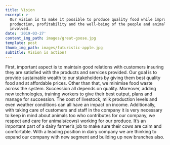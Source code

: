 ```yaml
---
title: Vision
excerpt: >-
  Our vision is to make it possible to produce quality food while improving food
  production, profitability and the well-being of the people and animals
  involved.
date: '2019-03-27'
content_img_path: images/great-goose.jpg
template: post
thumb_img_path: images/futuristic-apple.jpg
subtitle: Vision is action!
---
```


First, important aspect is to maintain good relations with customers insuring they are satisfied with the products and services provided. Our goal is to provide sustainable wealth to our stakeholders by giving them best quality food and at affordable prices. Other than that, we minimise food waste across the system.
Succession all depends on quality. Moreover, adding new technologies, training workers to give their best output, plans and manage for succession. The cost of livestock, milk production levels and even weather conditions can all have an impact on income.
Additionally, with taking care of customers and staff in the company it is very necessary to keep in mind about animals too who contributes for our company, we respect and care for animals(cows) working for our produce. It’s an important part of a dairy farmer’s job to make sure their cows are calm and comfortable.
With a leading position in dairy company we are thinking to expand our company with new segment and building up new branches also.
